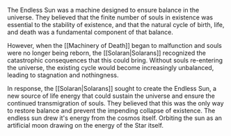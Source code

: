 The Endless Sun was a machine designed to ensure balance in the universe. They believed that the finite number of souls in existence was essential to the stability of existence, and that the natural cycle of birth, life, and death was a fundamental component of that balance.

However, when the [[Machinery of Death]] began to malfunction and souls were no longer being reborn, the [[Solaran|Solarans]] recognized the catastrophic consequences that this could bring. Without souls re-entering the universe, the existing cycle would become increasingly unbalanced, leading to stagnation and nothingness.

In response, the [[Solaran|Solarans]] sought to create the Endless Sun, a new source of life energy that could sustain the universe and ensure the continued transmigration of souls. They believed that this was the only way to restore balance and prevent the impending collapse of existence. The endless sun drew it's energy from the cosmos itself. Orbiting the sun as an artificial moon drawing on the energy of the Star itself. 